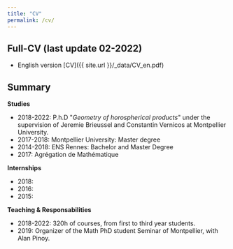 ```yaml
---
title: "CV"
permalink: /cv/
---
```

## Full-CV (last update 02-2022)

* English version [CV]({{ site.url }}/_data/CV_en.pdf)

## Summary

<b>Studies</b>
* 2018-2022: P.h.D "<i>Geometry of horospherical products</i>" under the supervision of Jeremie Brieussel and Constantin Vernicos at Montpellier University.
* 2017-2018: Montpellier University: Master degree 
* 2014-2018: ENS Rennes: Bachelor and Master Degree 
* 2017: Agrégation de Mathématique

<b>Internships</b>
* 2018: 
* 2016:
* 2015:

<b>Teaching & Responsabilities</b>
* 2018-2022: 320h of courses, from first to third year students.
* 2019: Organizer of the Math PhD student Seminar of Montpellier, with Alan Pinoy.





